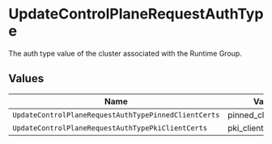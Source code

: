 # UpdateControlPlaneRequestAuthType

The auth type value of the cluster associated with the Runtime Group.


## Values

| Name                                                 | Value                                                |
| ---------------------------------------------------- | ---------------------------------------------------- |
| `UpdateControlPlaneRequestAuthTypePinnedClientCerts` | pinned_client_certs                                  |
| `UpdateControlPlaneRequestAuthTypePkiClientCerts`    | pki_client_certs                                     |